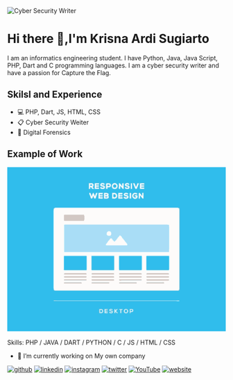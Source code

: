 ![Cyber Security Writer](https://pbs.twimg.com/profile_banners/1298992917059518467/1633743458/1500x500)
# Hi there 👋,I'm  Krisna Ardi Sugiarto

I am an informatics engineering student. I have Python, Java, Java Script, PHP, Dart and C programming languages. I am a cyber security writer and have a passion for Capture the Flag.

## Skilsl and Experience
 - :computer: PHP, Dart, JS, HTML, CSS
 - :clipboard: Cyber Security Weiter
 - :floppy_disk: Digital Forensics


## Example of Work
<img src="https://github.com/chikyukrish/chikyukrish/blob/main/responsive-web-design.gif" widhst="250" />

Skills: PHP / JAVA / DART / PYTHON / C / JS / HTML / CSS

- 🔭 I’m currently working on My own company 


[<img src='https://cdn.jsdelivr.net/npm/simple-icons@3.0.1/icons/github.svg' alt='github' height='40'>](https://github.com/chikyukrish)  [<img src='https://cdn.jsdelivr.net/npm/simple-icons@3.0.1/icons/linkedin.svg' alt='linkedin' height='40'>](https://www.linkedin.com/in/chikyukrish/)  [<img src='https://cdn.jsdelivr.net/npm/simple-icons@3.0.1/icons/instagram.svg' alt='instagram' height='40'>](https://www.instagram.com/litlekrishnaa/)  [<img src='https://cdn.jsdelivr.net/npm/simple-icons@3.0.1/icons/twitter.svg' alt='twitter' height='40'>](https://twitter.com/chikyukrish)  [<img src='https://cdn.jsdelivr.net/npm/simple-icons@3.0.1/icons/youtube.svg' alt='YouTube' height='40'>](https://www.youtube.com/channel/UCN37ma-wm37D_TWAu0IQJOA)  [<img src='https://cdn.jsdelivr.net/npm/simple-icons@3.0.1/icons/icloud.svg' alt='website' height='40'>](https://sarang-it.com)  

